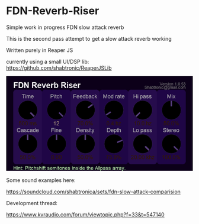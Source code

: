 # FDN-Reverb-Riser
Simple work in progress FDN slow attack reverb

This is the second pass attempt to get a slow attack reverb working

Written purely in Reaper JS

currently using a small UI/DSP lib: https://github.com/shabtronic/ReaperJSLib


![](./Images/FDN-Riser-v1.0.53.png)


Some sound examples here:

https://soundcloud.com/shabtronica/sets/fdn-slow-attack-comparision

Development thread:

https://www.kvraudio.com/forum/viewtopic.php?f=33&t=547140

